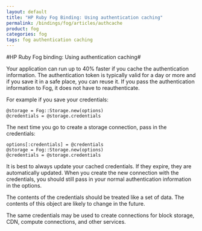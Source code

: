 ```yaml
---
layout: default
title: "HP Ruby Fog Binding: Using authentication caching"
permalink: /bindings/fog/articles/authcache
product: fog
categories: fog
tags: fog authentication caching
---
```

#HP Ruby Fog binding: Using authentication caching#

Your application can run up to 40% faster if you cache the authentication information.  The authentication token is typically valid for a day or more and if you save it in a safe place, you can reuse it.  If you pass the authentication information to Fog, it does not have to reauthenticate.

For example if you save your credentials:

    @storage = Fog::Storage.new(options)
    @credentials = @storage.credentials

The next time you go to create a storage connection, pass in the credentials:

    options[:credentials] = @credentials
    @storage = Fog::Storage.new(options)
    @credentials = @storage.credentials

It is best to always update your cached credentials.  If they expire, they are automatically updated.  When you create the new connection with the credentials, you should still pass in your normal authentication information in the options.

The contents of the credentials should be treated like a set of data.  The contents of this object are likely to change in the future.

The same credentials may be used to create connections for block storage, CDN, compute connections, and other services.
